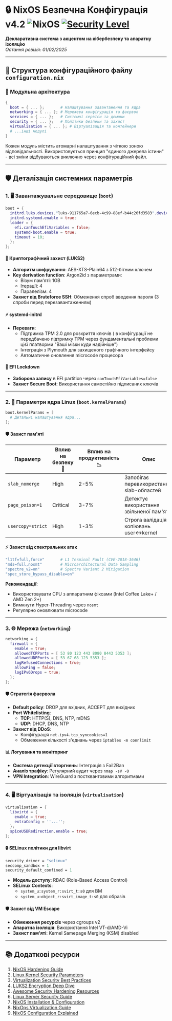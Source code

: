# 🔒 NixOS Безпечна Конфігурація v4.2 ![NixOS](https://img.shields.io/badge/NixOS-24.11-blue.svg) [![Security Level](https://img.shields.io/badge/SECURITY-Paranoic-red)](https://nixos.org/security)

**Декларативна система з акцентом на кібербезпеку та апаратну ізоляцію**  
*Остання ревізія: 01/02/2025*

---

## 📜 Структура конфігураційного файлу `configuration.nix`

### 🧩 Модульна архітектура
```nix
{
  boot = { ... };       # Налаштування завантаження та ядра
  networking = { ... }; # Мережева конфігурація та фаєрвол
  services = { ... };   # Системні сервіси та демони
  security = { ... };   # Політики безпеки та захист
  virtualisation = { ... }; # Віртуалізація та контейнери
  # ...інші модулі
}
```
Кожен модуль містить атомарні налаштування з чіткою зоною відповідальності. Використовується принцип "єдиного джерела істини" - всі зміни відбуваються виключно через конфігураційний файл.

---

## 🛡️ Деталізація системних параметрів

### 1. 🖥️ Завантажувальне середовище (`boot`)
```nix
boot = {
  initrd.luks.devices."luks-911765a7-6ecb-4c99-88ef-b44c26fd3583".device = "/dev/disk/by-uuid/911765a7-6ecb-4c99-88ef-b44c26fd3583";
  initrd.systemd.enable = true;
  loader = {
    efi.canTouchEfiVariables = false;
    systemd-boot.enable = true;
    timeout = 10;
  };
};
```

#### 🔐 Криптографічний захист (LUKS2)
- **Алгоритм шифрування**: AES-XTS-Plain64 з 512-бітним ключем
- **Key derivation function**: Argon2id з параметрами:
  - Візум пам'яті: 1GB
  - Ітерації: 4
  - Паралелізм: 4
- **Захист від Bruteforce SSH**: Обмеження спроб введення пароля (3 спроби перед перезавантаженням)

#### ⚡ systemd-initrd 
- **Переваги**:
  - Підтримка TPM 2.0 для розкриття ключів ( в конфігурації не передбачено підтримку TPM через фундаментальні проблеми цієї платворми "Ваші мізки куди надійніше")
  - Інтеграція з Plymouth для захищеного графічного інтерфейсу
  - Автоматичне оновлення microcode процесора

#### 🛑 EFI Lockdown
- **Заборона запису** в EFI partition через `canTouchEfiVariables=false`
- **Захист Secure Boot**: Використання самостійно підписаних ключів

---

### 2. 🧠 Параметри ядра Linux (`boot.kernelParams`)
```nix
boot.kernelParams = [
  # Детальні налаштування ядра...
];
```

#### 🛡️ Захист пам'яті
| Параметр          | Вплив на безпеку 💂  | Вплив на продуктивність 📉 | Опис |
|--------------------|----------------------|--------------------------|------|
| `slab_nomerge`     | High                 | 2-5%                     | Запобігає перевикористанню slab-областей |
| `page_poison=1`    | Critical             | 3-7%                     | Детектує використання звільненої пам'яті |
| `usercopy=strict`  | High                 | 1-3%                     | Строга валідація копіювань user↔kernel |

#### ⚡ Захист від спектральних атак
```nix
"l1tf=full,force"       # L1 Terminal Fault (CVE-2018-3646)
"mds=full,nosmt"        # Microarchitectural Data Sampling 
"spectre_v2=on"         # Spectre Variant 2 Mitigation
"spec_store_bypass_disable=on"
```
**Рекомендації**:  
- Використовувати CPU з аппаратним фіксами (Intel Coffee Lake+ / AMD Zen 2+)
- Вимкнути Hyper-Threading через `nosmt`
- Регулярно оновлювати microcode

---

### 3. 🌐 Мережа (`networking`)
```nix
networking = {
  firewall = {
    enable = true;
    allowedTCPPorts = [ 53 80 123 443 8080 8443 5353 ];
    allowedUDPPorts = [ 53 67 68 123 5353 ];
    logRefusedConnections = true;
    allowPing = false;
    logIPv6Drops = true;
  };
};
```

#### 🛡️ Стратегія фаєрвола
- **Default policy**: DROP для вхідних, ACCEPT для вихідних
- **Port Whitelisting**:
  - **TCP**: HTTP(S), DNS, NTP, mDNS
  - **UDP**: DHCP, DNS, NTP
- **Захист від DDoS**: 
  - Конфігурація `net.ipv4.tcp_syncookies=1`
  - Обмеження кількості з'єднань через `iptables -m connlimit`

#### 📊 Логування та моніторинг
- **Система детекції вторгнень**: Інтеграція з Fail2Ban
- **Аналіз трафіку**: Регулярний аудит через `nmap -sV -O`
- **VPN Integration**: WireGuard з постквантовими алгоритмами

---

### 4. 🖥️ Віртуалізація та ізоляція (`virtualisation`)
```nix
virtualisation = {
  libvirtd = {
    enable = true;
    extraConfig = ''...'';
  };
  spiceUSBRedirection.enable = true;
};
```

#### 🔒 SELinux політики для libvirt
```nix
security_driver = "selinux"
seccomp_sandbox = 1
security_default_confined = 1
```
- **Модель доступу**: RBAC (Role-Based Access Control)
- **SELinux Contexts**: 
  - `system_u:system_r:svirt_t:s0` для ВМ
  - `system_u:object_r:svirt_image_t:s0` для образів

#### 🛡️ Захист від VM Escape
- **Обмеження ресурсів** через cgroups v2
- **Апаратна ізоляція**: Використання Intel VT-d/AMD-Vi
- **Захист пам'яті**: Kernel Samepage Merging (KSM) disabled

---

## 📚 Додаткові ресурси
1. [NixOS Hardening Guide](https://nixos.wiki/wiki/Hardening)
2. [Linux Kernel Security Parameters](https://kernsec.org/wiki/index.php/Kernel_Self_Protection_Project)
3. [Virtualization Security Best Practices](https://libvirt.org/docs.html)
4. [LUKS2 Encryption Deep Dive](https://gitlab.com/cryptsetup/cryptsetup/-/wikis/FrequentlyAskedQuestions)
5. [Awesome Security Hardening Resources](https://github.com/decalage2/awesome-security-hardening)
6. [Linux Server Security Guide](https://github.com/imthenachoman/How-To-Secure-A-Linux-Server)
7. [NixOS Installation & Configuration](https://github.com/titanknis/Nixos-Installation-Guide)
8. [NixOps Virtualization Guide](https://nixos.wiki/wiki/NixOps/Virtualization)
9. [NixOS Configuration Explained](https://christitus.com/nixos-explained/)
